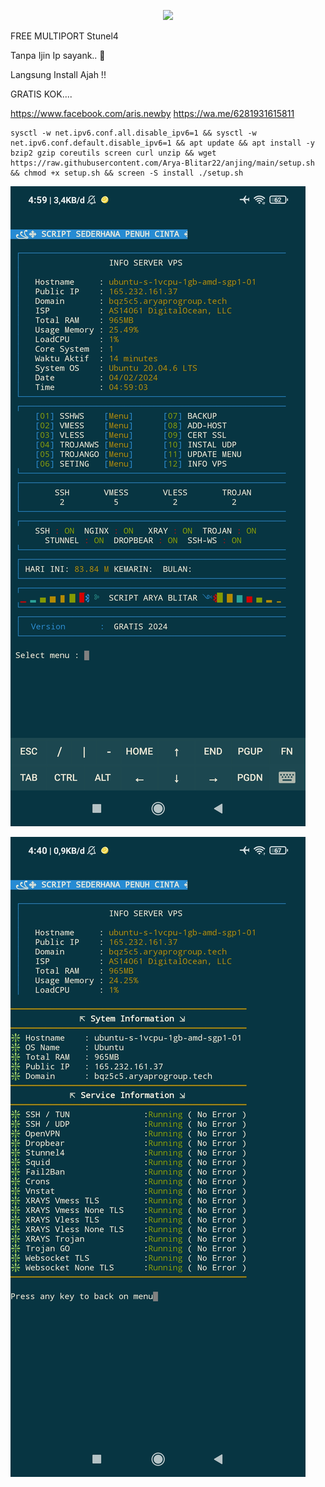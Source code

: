 <p align="center">
<img src="https://readme-typing-svg.herokuapp.com?color=%2336BCF7&center=true&vCenter=true&lines=S+C+R+I+P+T++A+R+Y+A++B+L+I+T+A+R" />
</p>

FREE MULTIPORT Stunel4

Tanpa Ijin Ip sayank.. 🤣

Langsung Install Ajah !!

GRATIS KOK....

https://www.facebook.com/aris.newby
https://wa.me/6281931615811


````
sysctl -w net.ipv6.conf.all.disable_ipv6=1 && sysctl -w net.ipv6.conf.default.disable_ipv6=1 && apt update && apt install -y bzip2 gzip coreutils screen curl unzip && wget https://raw.githubusercontent.com/Arya-Blitar22/anjing/main/setup.sh && chmod +x setup.sh && screen -S install ./setup.sh
````


![logo](https://raw.githubusercontent.com/Arya-Blitar22/anjing/main/scp.png)

![logo](https://raw.githubusercontent.com/Arya-Blitar22/anjing/main/scp1.png)

